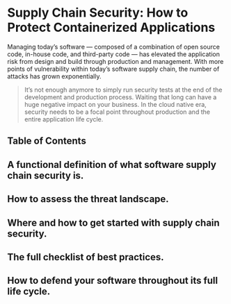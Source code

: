 # Supply Chain Security: How to Protect Containerized Applications

Managing today’s software — composed of a combination of open source code, in-house code, and third-party code — has elevated the application risk from design and build through production and management. With more points of vulnerability within today’s software supply chain, the number of attacks has grown exponentially.

> It’s not enough anymore to simply run security tests at the end of the development and production process. Waiting that long can have a huge negative impact on your business. In the cloud native era, security needs to be a focal point throughout production and the entire application life cycle.


## Table of Contents

## A functional definition of what software supply chain security is.


## How to assess the threat landscape.


## Where and how to get started with supply chain security.


## The full checklist of best practices.


## How to defend your software throughout its full life cycle.
